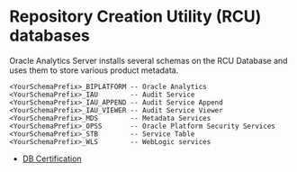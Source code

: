 # Repository Creation Utility (RCU) databases
Oracle Analytics Server installs several schemas on the RCU Database and uses them to store various product metadata.

```
<YourSchemaPrefix>_BIPLATFORM -- Oracle Analytics
<YourSchemaPrefix>_IAU        -- Audit Service
<YourSchemaPrefix>_IAU_APPEND -- Audit Service Append
<YourSchemaPrefix>_IAU_VIEWER -- Audit Service Viewer
<YourSchemaPrefix>_MDS        -- Metadata Services
<YourSchemaPrefix>_OPSS       -- Oracle Platform Security Services
<YourSchemaPrefix>_STB        -- Service Table
<YourSchemaPrefix>_WLS        -- WebLogic services
```
- [DB Certification](https://docs.oracle.com/en/middleware/bi/analytics-server/administer-oas/certification-rcu-databases.html)
